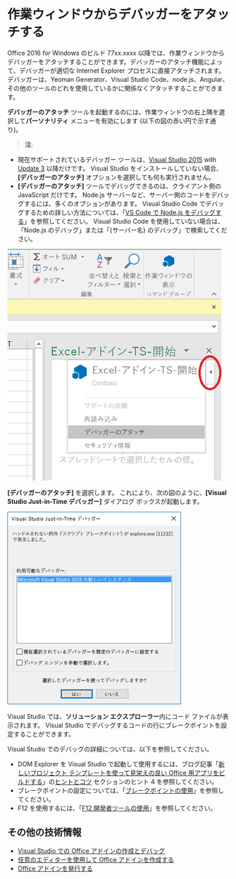# <a name="attach-a-debugger-from-the-task-pane"></a>作業ウィンドウからデバッガーをアタッチする

Office 2016 for Windows のビルド 77xx.xxxx 以降では、作業ウィンドウからデバッガーをアタッチすることができます。デバッガーのアタッチ機能によって、デバッガーが適切な Internet Explorer プロセスに直接アタッチされます。デバッガーは、Yeoman Generator、Visual Studio Code、node.js、Angular、その他のツールのどれを使用しているかに関係なくアタッチすることができます。 

**デバッガーのアタッチ** ツールを起動するのには、作業ウィンドウの右上隅を選択して**パーソナリティ** メニューを有効にします (以下の図の赤い円で示す通り)。   

 >  **注**:  
   - 現在サポートされているデバッガー ツールは、[Visual Studio 2015](https://www.visualstudio.com/downloads/) with [Update 3](https://msdn.microsoft.com/en-us/library/mt752379.aspx) 以降だけです。 Visual Studio をインストールしていない場合、**[デバッガーのアタッチ]** オプションを選択しても何も実行されません。   
   - **[デバッガーのアタッチ]** ツールでデバッグできるのは、クライアント側の JavaScript だけです。 Node.js サーバーなど、サーバー側のコードをデバッグするには、多くのオプションがあります。 Visual Studio Code でデバッグするための詳しい方法については、「[VS Code で Node.js をデバッグする](https://code.visualstudio.com/docs/nodejs/nodejs-debugging)」を参照してください。 Visual Studio Code を使用していない場合は、「Node.js のデバッグ」または「{サーバー名} のデバッグ」で検索してください。

![[デバッガーのアタッチ] メニューのスクリーンショット](../images/attach-debugger.png)

**[デバッガーのアタッチ]** を選択します。 これにより、次の図のように、**[Visual Studio Just-in-Time デバッガー]** ダイアログ ボックスが起動します。 

![Visual Studio Just-in-Time デバッガー ダイアログのスクリーンショット](../images/visual-studio-debugger.png)

Visual Studio では、**ソリューション エクスプローラー**内にコード ファイルが表示されます。   Visual Studio でデバッグするコードの行にブレークポイントを設定することができます。

Visual Studio でのデバッグの詳細については、以下を参照してください。

-   DOM Explorer を Visual Studio で起動して使用するには、ブログ記事「[新しいプロジェクト テンプレートを使って見栄えの良い Office 用アプリをビルドする](https://blogs.msdn.microsoft.com/officeapps/2013/04/16/building-great-looking-apps-for-office-using-the-new-project-templates)」の[ヒントとコツ](https://blogs.msdn.microsoft.com/officeapps/2013/04/16/building-great-looking-apps-for-office-using-the-new-project-templates/#tips_tricks) セクションのヒント 4 を参照してください。
-   ブレークポイントの設定については、「[ブレークポイントの使用](https://msdn.microsoft.com/en-US/library/5557y8b4.aspx)」を参照してください。
-   F12 を使用するには、「[F12 開発者ツールの使用](https://msdn.microsoft.com/en-us/library/bg182326(v=vs.85).aspx)」を参照してください。

## <a name="additional-resources"></a>その他の技術情報

- [Visual Studio での Office アドインの作成とデバッグ](../get-started/create-and-debug-office-add-ins-in-visual-studio.md)
- [任意のエディターを使用して Office アドインを作成する](../get-started/create-an-office-add-in-using-any-editor.md)
- [Office アドインを発行する](../publish/publish.md)
